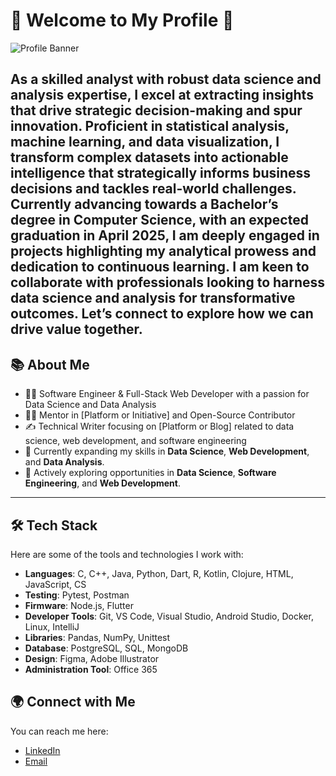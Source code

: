 # 🚀 Welcome to My Profile 👋

![Profile Banner](https://media.discordapp.net/attachments/1076299158480236627/1334324511801081957/12620f98-65e5-451d-b926-eb6ee7e4c9ad.jpg?ex=679c1e0a&is=679acc8a&hm=ac2ffe7146e1bd111f0eb94a3afa76a17428868902c30781505170370989b899&=&format=webp&width=460&height=613)

As a skilled analyst with robust data science and analysis expertise, I excel at extracting insights that drive strategic decision-making and spur innovation. Proficient in statistical analysis, machine learning, and data visualization, I transform complex datasets into actionable intelligence that strategically informs business decisions and tackles real-world challenges. Currently advancing towards a Bachelor’s degree in Computer Science, with an expected graduation in April 2025, I am deeply engaged in projects highlighting my analytical prowess and dedication to continuous learning. I am keen to collaborate with professionals looking to harness data science and analysis for transformative outcomes. Let’s connect to explore how we can drive value together.
---
## 📚 About Me
- 👨‍💻 Software Engineer & Full-Stack Web Developer with a passion for Data Science and Data Analysis
- 🧑‍🏫 Mentor in [Platform or Initiative] and Open-Source Contributor
- ✍️ Technical Writer focusing on [Platform or Blog] related to data science, web development, and software engineering
- 🌱 Currently expanding my skills in **Data Science**, **Web Development**, and **Data Analysis**.
- 💼 Actively exploring opportunities in **Data Science**, **Software Engineering**, and **Web Development**.
---

## 🛠️ Tech Stack
Here are some of the tools and technologies I work with:
- **Languages**: C, C++, Java, Python, Dart, R, Kotlin, Clojure, HTML, JavaScript, CS
- **Testing**: Pytest, Postman
- **Firmware**: Node.js, Flutter
- **Developer Tools**: Git, VS Code, Visual Studio, Android Studio, Docker, Linux, IntelliJ
- **Libraries**: Pandas, NumPy, Unittest
- **Database**: PostgreSQL, SQL, MongoDB
- **Design**: Figma, Adobe Illustrator
- **Administration Tool**: Office 365
## 🌍 Connect with Me

You can reach me here:

- [LinkedIn](https://www.linkedin.com/in/mohammad-mohammad-a74b83188)
- [Email](mailto:mohammad040199ctg@gmail.com)


